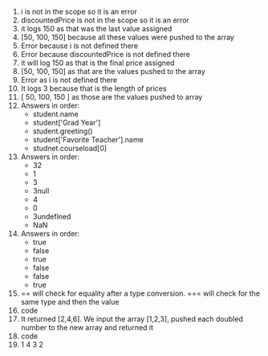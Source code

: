 1. i is not in the scope so it is an error
2. discountedPrice is not in the scope so it is an error
3. it logs 150 as that was the last value assigned
4. [50, 100, 150] because all these values were pushed to the array
5. Error because i is not defined there
6. Error because discountedPrice is not defined there
7. it will log 150 as that is the final price assigned
8. [50, 100, 150] as that are the values pushed to the array
9. Error as i is not defined there
10. It logs 3 because that is the length of prices
11. [ 50, 100, 150 ] as those are the values pushed to array
12. Answers in order:
    - student.name
    - student['Grad Year']
    - student.greeting()
    - student['Favorite Teacher'].name
    - studnet.courseload[0]
13. Answers in order:
    - 32
    - 1
    - 3
    - 3null
    - 4
    - 0
    - 3undefined
    - NaN
14. Answers in order:
    - true
    - false
    - true
    - false
    - false
    - true
15. == will check for equality after a type conversion. === will check for the same type and then the value
16. code
17. It returned [2,4,6]. We input the array [1,2,3], pushed each doubled number to the new array and returned it
18. code
19. 1
    4
    3
    2
